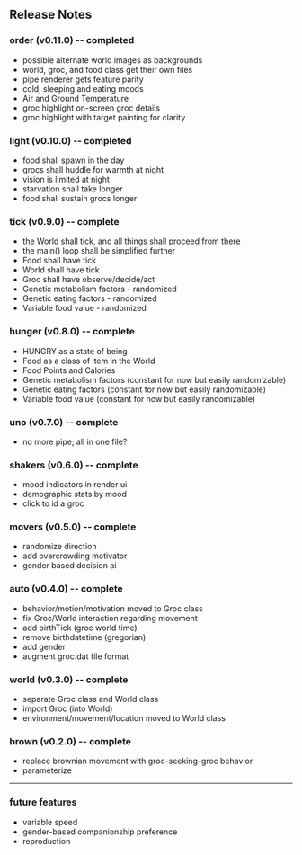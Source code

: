 ## Release Notes

### order (v0.11.0) -- completed
- possible alternate world images as backgrounds
- world, groc, and food class get their own files 
- pipe renderer gets feature parity 
- cold, sleeping and eating moods
- Air and Ground Temperature
- groc highlight on-screen groc details
- groc highlight with target painting for clarity

### light (v0.10.0) -- completed
- food shall spawn in the day
- grocs shall huddle for warmth at night
- vision is limited at night
- starvation shall take longer
- food shall sustain grocs longer

### tick (v0.9.0) -- complete

- the World shall tick, and all things shall proceed from there
- the main() loop shall be simplified further
- Food shall have tick
- World shall have tick
- Groc shall have observe/decide/act
- Genetic metabolism factors - randomized
- Genetic eating factors - randomized
- Variable food value - randomized

### hunger (v0.8.0) -- complete
 
- HUNGRY as a state of being
- Food as a class of item in the World
- Food Points and Calories
- Genetic metabolism factors (constant for now but easily randomizable)
- Genetic eating factors (constant for now but easily randomizable)
- Variable food value (constant for now but easily randomizable)

### uno (v0.7.0) -- complete

- no more pipe; all in one file? 

### shakers (v0.6.0) -- complete

- mood indicators in render ui
- demographic stats by mood
- click to id a groc

### movers (v0.5.0) -- complete

- randomize direction
- add overcrowding motivator
- gender based decision ai 

### auto (v0.4.0) -- complete

- behavior/motion/motivation moved to Groc class
- fix Groc/World interaction regarding movement
- add birthTick (groc world time)
- remove birthdatetime (gregorian)
- add gender
- augment groc.dat file format

### world (v0.3.0) -- complete

- separate Groc class and World class
- import Groc (into World)
- environment/movement/location moved to World class

### brown (v0.2.0) -- complete

- replace brownian movement with groc-seeking-groc behavior
- parameterize 


---


### future features
- variable speed
- gender-based companionship preference
- reproduction
